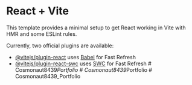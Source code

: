 # React + Vite

This template provides a minimal setup to get React working in Vite with HMR and some ESLint rules.

Currently, two official plugins are available:

- [@vitejs/plugin-react](https://github.com/vitejs/vite-plugin-react/blob/main/packages/plugin-react/README.md) uses [Babel](https://babeljs.io/) for Fast Refresh
- [@vitejs/plugin-react-swc](https://github.com/vitejs/vite-plugin-react-swc) uses [SWC](https://swc.rs/) for Fast Refresh
#   C o s m o n a u t 8 4 3 9 _ P o r t f o l i o  
 #   C o s m o n a u t 8 4 3 9 _ P o r t f o l i o  
 #   C o s m o n a u t 8 4 3 9 _ P o r t f o l i o  
 